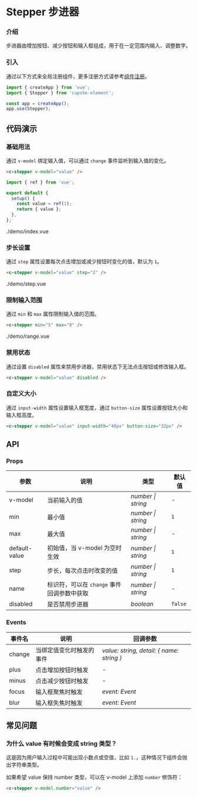 # Stepper 步进器

### 介绍

步进器由增加按钮、减少按钮和输入框组成，用于在一定范围内输入、调整数字。

### 引入

通过以下方式来全局注册组件，更多注册方式请参考[组件注册](#/zh-CN/advanced-usage#zu-jian-zhu-ce)。

```js
import { createApp } from 'vue';
import { Stepper } from 'cupshe-element';

const app = createApp();
app.use(Stepper);
```

## 代码演示

### 基础用法

通过 `v-model` 绑定输入值，可以通过 `change` 事件监听到输入值的变化。

```html
<c-stepper v-model="value" />
```

```js
import { ref } from 'vue';

export default {
  setup() {
    const value = ref(1);
    return { value };
  },
};
```

<demo-code>./demo/index.vue</demo-code>

### 步长设置

通过 `step` 属性设置每次点击增加或减少按钮时变化的值，默认为 `1`。

```html
<c-stepper v-model="value" step="2" />
```

<demo-code>./demo/step.vue</demo-code>

### 限制输入范围

通过 `min` 和 `max` 属性限制输入值的范围。

```html
<c-stepper min="5" max="8" />
```

<demo-code>./demo/range.vue</demo-code>

### 禁用状态

通过设置 `disabled` 属性来禁用步进器，禁用状态下无法点击按钮或修改输入框。

```html
<c-stepper v-model="value" disabled />
```

### 自定义大小

通过 `input-width` 属性设置输入框宽度，通过 `button-size` 属性设置按钮大小和输入框高度。

```html
<c-stepper v-model="value" input-width="40px" button-size="32px" />
```

## API

### Props

| 参数           | 说明                                                              | 类型                            | 默认值  |
| -------------- | ----------------------------------------------------------------- | ------------------------------- | ------- |
| v-model        | 当前输入的值                                                      | _number \| string_              | -       |
| min            | 最小值                                                            | _number \| string_              | `1`     |
| max            | 最大值                                                            | _number \| string_              | -       |
| default-value  | 初始值，当 v-model 为空时生效                                     | _number \| string_              | `1`     |
| step           | 步长，每次点击时改变的值                                          | _number \| string_              | `1`     |
| name           | 标识符，可以在 `change` 事件回调参数中获取                        | _number \| string_              | -       |
| disabled       | 是否禁用步进器                                                    | _boolean_                       | `false` |

### Events

| 事件名    | 说明                     | 回调参数                                  |
| --------- | ------------------------ | ----------------------------------------- |
| change    | 当绑定值变化时触发的事件 | _value: string, detail: { name: string }_ |
| plus      | 点击增加按钮时触发       | -                                         |
| minus     | 点击减少按钮时触发       | -                                         |
| focus     | 输入框聚焦时触发         | _event: Event_                            |
| blur      | 输入框失焦时触发         | _event: Event_                            |

## 常见问题

### 为什么 value 有时候会变成 string 类型？

这是因为用户输入过程中可能出现小数点或空值，比如 `1.`，这种情况下组件会抛出字符串类型。

如果希望 value 保持 number 类型，可以在 v-model 上添加 `number` 修饰符：

```html
<c-stepper v-model.number="value" />
```

